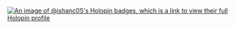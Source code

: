[![An image of @ishanc05's Holopin badges, which is a link to view their full Holopin profile](https://holopin.me/ishanc05)](https://holopin.io/@ishanc05)

<!--
**IshanC05/Ishanc05** is a ✨ _special_ ✨ repository because its `README.md` (this file) appears on your GitHub profile.

Here are some ideas to get you started:

- 🔭 I’m currently working on ...
- 🌱 I’m currently learning ...
- 👯 I’m looking to collaborate on ...
- 🤔 I’m looking for help with ...
- 💬 Ask me about ...
- 📫 How to reach me: ...
- 😄 Pronouns: ...
- ⚡ Fun fact: ...
-->
